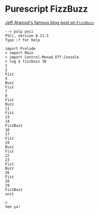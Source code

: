 # Purescript FizzBuzz

[Jeff Atwood's famous blog post on `FizzBuzz`](https://blog.codinghorror.com/why-cant-programmers-program/)

```
--> pulp psci
PSCi, version 0.11.5
Type :? for help

import Prelude
> import Main
> import Control.Monad.Eff.Console
> log $ fizzbuzz 30
1
2
Fizz
4
Buzz
Fizz
7
8
Fizz
Buzz
11
Fizz
13
14
FizzBuzz
16
17
Fizz
19
Buzz
Fizz
22
23
Fizz
Buzz
26
Fizz
28
29
FizzBuzz
unit

>
See ya!
```

